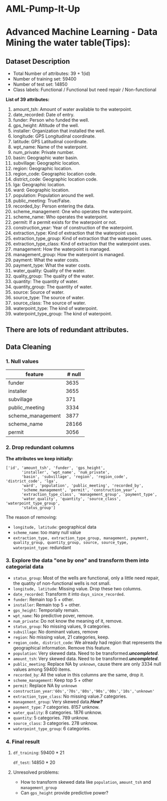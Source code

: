 # AML-Pump-It-Up

# Advanced Machine Learning - Data Mining the water table(Tips):

## Dataset Description
- Total Number of attributes: 39 + 1(id)
- Number of training set: 59400
- Number of test set: 14850
- Class labels: Functional / Functional but need repair / Non-functional

**List of 39 attributes:**
1. amount_tsh: Amount of water available to the waterpoint.
2. date_recorded: Date of entry.
3. funder: Person who funded the well.
4. gps_height: Altitude of the well.
5. installer: Organization that installed the well.
6. longitude: GPS Longitudinal coordinate.
7. latitude: GPS Latitudinal coordinate.
8. wpt_name: Name of the waterpoint.
9. num_private: Private number.
10. basin: Geographic water basin.
11. subvillage: Geographic location.
12. region: Geographic location.
13. region_code: Geographic location code.
14. district_code: Geographic location code.
15. lga: Geographic location.
16. ward: Geographic location.
17. population: Population around the well.
18. public_meeting: True/False.
19. recorded_by: Person entering the data.
20. scheme_management: One who operates the waterpoint.
21. scheme_name: Who operates the waterpoint.
22. permit: If a permit exists for the waterpoint or not.
23. construction_year: Year of construction of the waterpoint.
24. extraction_type: Kind of extraction that the waterpoint uses.
25. extraction_type_group: Kind of extraction that the waterpoint uses.
26. extraction_type_class: Kind of extraction that the waterpoint uses.
27. management: How the waterpoint is managed.
28. management_group: How the waterpoint is managed.
29. payment: What the water costs.
30. payment_type: What the water costs.
31. water_quality: Quality of the water.
32. quality_group: The quality of the water.
33. quantity: The quantity of water.
34. quantity_group: The quantity of water.
35. source: Source of water.
36. source_type: The source of water.
37. source_class: The source of water.
38. waterpoint_type: The kind of waterpoint.
39. waterpoint_type_group: The kind of waterpoint.

**There are lots of redundant attributes.**
------

## Data Cleaning
### 1. Null values

|feature|# null|
|-------|------|
|funder|3635|
|installer|3655|
|subvillage|371|
|public_meeting|3334|
|scheme_management|3877|
|scheme_name|28166|
|permit|3056|

### 2. Drop redundant columns
**The attributes we keep initially:**
```python=
['id', 'amount_tsh', 'funder', 'gps_height',
       'installer', 'wpt_name', 'num_private',
       'basin', 'subvillage', 'region', 'region_code', 'district_code', 'lga',
       'ward', 'population', 'public_meeting', 'recorded_by',
       'scheme_management', 'permit', 'construction_year',
       'extraction_type_class', 'management_group', 'payment_type',
       'water_quality', 'quantity', 'source_class', 'waterpoint_type_group',
       'status_group']
```
The reason of removing:
- `longitude, latitude`: geographical data
- `scheme_name`: too many null value
- `extraction_type, extraction_type_group, management, payment, quality_group, quantity_group, source, source_type, waterpoint_type`: redundant

### 3. Explore the data "one by one" and transform them into categorial data
- `status_group`: Most of the wells are functional, only a little need repair, the quatity of non-functional wells is not small.
- `longitude, latitude`: Missing value. Drop these two columns.
- `date_recorded`: Transform it into `days_since_recorded`.
- `funder`: Remain top 5 + other.
- `installer`: Remain top 5 + other.
- `gps_height`: Temporially remain.
- `wpt_name`: No predictive pover, remove.
- `num_private`: Do not know the meaning of it, remove.
- `status_group`: No missing values, 9 categories.
- `subvillage`: No dominant values, remove
- `region`: No missing value, 21 categories, keep.
- `region_code, district_code`: We already had region that represents the geographical information. Remove this feature.
- `population`: Very skewed data. Need to be transformed.***uncompleted***.
- `amount_tsh`: Very skewed data. Need to be transformed.***uncompleted***.
- `public_meeting`: Replace NA by `unknown`, cause there are only 3334 null values among 59400 items.
- `recorded_by`: All the value in this columns are the same, drop it.
- `scheme_management`: Keep top 5 + other
- `permit`: Replace NA by `unknown`
-  `construction_year`:`'60s','70s','80s','90s','00s','10s','unknown'`
- `extraction_type_class`: No missing value.7 categories.
- `management_group`: Very skewed data.***How?***
- `payment_type`: 7 categories. 8157 unknow.
- `water_quality`: 8 categories. 1876 unknow. 
- `quantity`: 5 categories. 789 unknow.
- `source_class`: 3 categories. 278 unknow.
- `waterpoint_type_group`: 6 categories.

### 4. Final result
1. `df_training`: 59400 * 21

    `df_test`: 14850 * 20
2. Unresolved problems:
    - How to transform skewed data like `population`, `amount_tsh` and `management_group`
    - Can `gps_height` provide predictive power?

